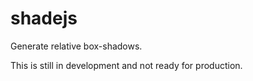 shadejs
=======

Generate relative box-shadows.

This is still in development and not ready for production.
